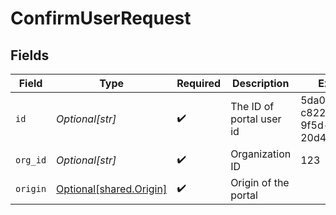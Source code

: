 # ConfirmUserRequest


## Fields

| Field                                                        | Type                                                         | Required                                                     | Description                                                  | Example                                                      |
| ------------------------------------------------------------ | ------------------------------------------------------------ | ------------------------------------------------------------ | ------------------------------------------------------------ | ------------------------------------------------------------ |
| `id`                                                         | *Optional[str]*                                              | :heavy_check_mark:                                           | The ID of portal user id                                     | 5da0a718-c822-403d-9f5d-20d4584e0528                         |
| `org_id`                                                     | *Optional[str]*                                              | :heavy_check_mark:                                           | Organization ID                                              | 123                                                          |
| `origin`                                                     | [Optional[shared.Origin]](undefined/models/shared/origin.md) | :heavy_check_mark:                                           | Origin of the portal                                         |                                                              |